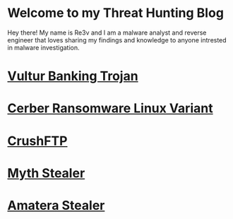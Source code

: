 # Welcome to my Threat Hunting Blog

Hey there! My name is Re3v and I am a malware analyst and reverse engineer that loves sharing my findings and knowledge to anyone intrested in malware investigation. 


# [Vultur Banking Trojan](https://github.com/r3vhunter/Threat-Hunting-Blog/blob/master/_posts/2024-04-18-Vultur-Banking-Trojan-Report.md)

# [Cerber Ransomware Linux Variant](https://github.com/r3vhunter/Threat-Hunting-Blog/blob/master/_posts/Cerber_Ransomware/2024-04-18-Cerber-Ransomware-Report.md)

# [CrushFTP](https://github.com/r3vhunter/Threat-Hunting-Blog/blob/master/_posts/CrushFTP(CVE-2024-4040)/2024-04-18-CrushFTP.md)

# [Myth Stealer](https://github.com/r3vhunter/Threat-Hunting-Blog/blob/master/_posts/Mtyth%20Stealer/Myth%20Stealer.md)

# [Amatera Stealer](_posts/Amatera_Stealer/Amatera_Stealer.md)
